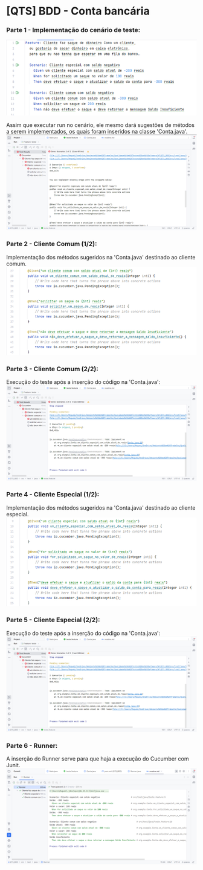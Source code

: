 # [QTS] BDD - Conta bancária

### Parte 1 - Implementação do cenário de teste:
![img_6.png](img_6.png)

Assim que executar run no cenário, ele mesmo dará sugestões de métodos a serem implementados, os quais foram inseridos na classe 'Conta.java'.
![img_1.png](img_1.png)

### Parte 2 - Cliente Comum (1/2):
Implementação dos métodos sugeridos na 'Conta.java' destinado ao cliente comum.
![img_2.png](img_2.png)

### Parte 3 - Cliente Comum (2/2):
Execução do teste após a inserção do código na 'Conta.java':
![img_3.png](img_3.png)

### Parte 4 - Cliente Especial (1/2):
Implementação dos métodos sugeridos na 'Conta.java' destinado ao cliente especial.
![img_5.png](img_5.png)

### Parte 5 - Cliente Especial (2/2):
Execução do teste após a inserção do código na 'Conta.java':
![img_3.png](img_3.png)

### Parte 6 - Runner:
A inserção do Runner serve para que haja a execução do Cucumber com Junit.
![img_7.png](img_7.png)


